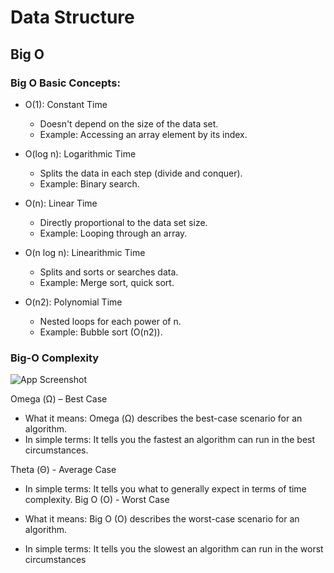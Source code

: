 # Data Structure           

## Big O

### Big O Basic Concepts:

- O(1): Constant Time
  - Doesn't depend on the size of the data set.
  - Example: Accessing an array element by its index.

- O(log n): Logarithmic Time
  - Splits the data in each step (divide and conquer).
  - Example: Binary search.
 
- O(n): Linear Time
   - Directly proportional to the data set size.
   - Example: Looping through an array.

- O(n log n): Linearithmic Time
   - Splits and sorts or searches data.
   - Example: Merge sort, quick sort.

- O(n2): Polynomial Time
  - Nested loops for each power of n.
  - Example: Bubble sort (O(n2)).

### Big-O Complexity

![App Screenshot](https://github.com/naufalazim/java-data-structures/blob/main/big-o-chart.png)

Omega (Ω) – Best Case
- What it means: Omega (Ω) describes the best-case scenario for an algorithm.
- In simple terms: It tells you the fastest an algorithm can run in the best
circumstances.

Theta (Θ) - Average Case
- In simple terms: It tells you what to generally expect in terms of time complexity.
Big O (O) - Worst Case

- What it means: Big O (O) describes the worst-case scenario for an algorithm.
- In simple terms: It tells you the slowest an algorithm can run in the worst circumstances
